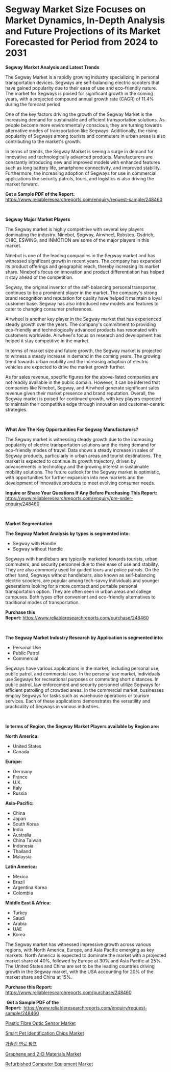 <p><h1>Segway Market Size Focuses on Market Dynamics, In-Depth Analysis and Future Projections of its Market Forecasted for Period from 2024 to 2031</h1></p><p><strong>Segway Market Analysis and Latest Trends</strong></p>
<p><p>The Segway Market is a rapidly growing industry specializing in personal transportation devices. Segways are self-balancing electric scooters that have gained popularity due to their ease of use and eco-friendly nature. The market for Segways is poised for significant growth in the coming years, with a projected compound annual growth rate (CAGR) of 11.4% during the forecast period.</p><p>One of the key factors driving the growth of the Segway Market is the increasing demand for sustainable and efficient transportation solutions. As people become more environmentally conscious, they are turning towards alternative modes of transportation like Segways. Additionally, the rising popularity of Segways among tourists and commuters in urban areas is also contributing to the market's growth.</p><p>In terms of trends, the Segway Market is seeing a surge in demand for innovative and technologically advanced products. Manufacturers are constantly introducing new and improved models with enhanced features such as long battery life, smartphone connectivity, and improved stability. Furthermore, the increasing adoption of Segways for use in commercial applications like security patrols, tours, and logistics is also driving the market forward.</p></p>
<p><strong>Get a Sample PDF of the Report:&nbsp;</strong> <a href="https://www.reliableresearchreports.com/enquiry/request-sample/248460">https://www.reliableresearchreports.com/enquiry/request-sample/248460</a></p>
<p>&nbsp;</p>
<p><strong>Segway Major Market Players</strong></p>
<p><p>The Segway market is highly competitive with several key players dominating the industry. Ninebot, Segway, Airwheel, Robstep, Osdrich, CHIC, ESWING, and INMOTION are some of the major players in this market.</p><p>Ninebot is one of the leading companies in the Segway market and has witnessed significant growth in recent years. The company has expanded its product offerings and geographic reach, thereby increasing its market share. Ninebot's focus on innovation and product differentiation has helped it stay ahead of the competition.</p><p>Segway, the original inventor of the self-balancing personal transporter, continues to be a prominent player in the market. The company's strong brand recognition and reputation for quality have helped it maintain a loyal customer base. Segway has also introduced new models and features to cater to changing consumer preferences.</p><p>Airwheel is another key player in the Segway market that has experienced steady growth over the years. The company's commitment to providing eco-friendly and technologically advanced products has resonated with customers worldwide. Airwheel's focus on research and development has helped it stay competitive in the market.</p><p>In terms of market size and future growth, the Segway market is projected to witness a steady increase in demand in the coming years. The growing trend towards urban mobility and the increasing adoption of electric vehicles are expected to drive the market growth further.</p><p>As for sales revenue, specific figures for the above-listed companies are not readily available in the public domain. However, it can be inferred that companies like Ninebot, Segway, and Airwheel generate significant sales revenue given their market presence and brand reputation. Overall, the Segway market is poised for continued growth, with key players expected to maintain their competitive edge through innovation and customer-centric strategies.</p></p>
<p>&nbsp;</p>
<p><strong>What Are The Key Opportunities For Segway Manufacturers?</strong></p>
<p><p>The Segway market is witnessing steady growth due to the increasing popularity of electric transportation solutions and the rising demand for eco-friendly modes of travel. Data shows a steady increase in sales of Segway products, particularly in urban areas and tourist destinations. The market is expected to continue its growth trajectory, driven by advancements in technology and the growing interest in sustainable mobility solutions. The future outlook for the Segway market is optimistic, with opportunities for further expansion into new markets and the development of innovative products to meet evolving consumer needs.</p></p>
<p><strong>Inquire or Share Your Questions If Any Before Purchasing This Report:</strong> <a href="https://www.reliableresearchreports.com/enquiry/pre-order-enquiry/248460">https://www.reliableresearchreports.com/enquiry/pre-order-enquiry/248460</a></p>
<p>&nbsp;</p>
<p><strong>Market Segmentation</strong></p>
<p><strong>The Segway Market Analysis by types is segmented into:</strong></p>
<p><ul><li>Segway with Handle</li><li>Segway without Handle</li></ul></p>
<p><p>Segways with handlebars are typically marketed towards tourists, urban commuters, and security personnel due to their ease of use and stability. They are also commonly used for guided tours and police patrols. On the other hand, Segways without handlebars, also known as self-balancing electric scooters, are popular among tech-savvy individuals and younger generations looking for a more compact and portable personal transportation option. They are often seen in urban areas and college campuses. Both types offer convenient and eco-friendly alternatives to traditional modes of transportation.</p></p>
<p><strong>Purchase this Report:&nbsp;</strong><a href="https://www.reliableresearchreports.com/purchase/248460">https://www.reliableresearchreports.com/purchase/248460</a></p>
<p>&nbsp;</p>
<p><strong>The Segway Market Industry Research by Application is segmented into:</strong></p>
<p><ul><li>Personal Use</li><li>Public Patrol</li><li>Commercial</li></ul></p>
<p><p>Segways have various applications in the market, including personal use, public patrol, and commercial use. In the personal use market, individuals use Segways for recreational purposes or commuting short distances. In public patrol, law enforcement and security personnel utilize Segways for efficient patrolling of crowded areas. In the commercial market, businesses employ Segways for tasks such as warehouse operations or tourism services. Each of these applications demonstrates the versatility and practicality of Segways in various industries.</p></p>
<p>&nbsp;</p>
<p><strong>In terms of Region, the Segway Market Players available by Region are:</strong></p>
<p>
    <p> <strong> North America: </strong>
        <ul>
            <li>United States</li>
            <li>Canada</li>
        </ul>
        </p> 
    <p> <strong> Europe: </strong>
        <ul>
            <li>Germany</li>
            <li>France</li>
            <li>U.K.</li>
            <li>Italy</li>
            <li>Russia</li>
        </ul>
        </p> 
    <p> <strong> Asia-Pacific: </strong>
        <ul>
            <li>China</li>
            <li>Japan</li>
            <li>South Korea</li>
            <li>India</li>
            <li>Australia</li>
            <li>China Taiwan</li>
            <li>Indonesia</li>
            <li>Thailand</li>
            <li>Malaysia</li>
        </ul>
        </p> 
    <p> <strong> Latin America: </strong>
        <ul>
            <li>Mexico</li>
            <li>Brazil</li>
            <li>Argentina Korea</li>
            <li>Colombia</li>
        </ul>
        </p> 
    <p> <strong> Middle East & Africa: </strong>
        <ul>
            <li>Turkey</li>
            <li>Saudi</li>
            <li>Arabia</li>
            <li>UAE</li>
            <li>Korea</li>
        </ul>
    </p>
    </p>
<p><p>The Segway market has witnessed impressive growth across various regions, with North America, Europe, and Asia Pacific emerging as key markets. North America is expected to dominate the market with a projected market share of 40%, followed by Europe at 30% and Asia Pacific at 25%. The United States and China are set to be the leading countries driving growth in the Segway market, with the USA accounting for 20% of the market share and China at 15%.</p></p>
<p><strong>Purchase this Report: </strong><a href="https://www.reliableresearchreports.com/purchase/248460">https://www.reliableresearchreports.com/purchase/248460</a></p>
<p>&nbsp;<strong>Get a Sample PDF of the Report:&nbsp;&nbsp;</strong><a href="https://www.reliableresearchreports.com/enquiry/request-sample/248460">https://www.reliableresearchreports.com/enquiry/request-sample/248460</a></p>
<p><strong></strong></p>
<p><p><a href="https://view.publitas.com/reportprime-1/plastic-fibre-optic-sensor-market-provides-a-comprehensive-analysis-including-a-macro-overview-of-the-market-as-well-as-micro-details-such-as-market-size-and-competitive-landscape/">Plastic Fibre Optic Sensor Market</a></p><p><a href="https://view.publitas.com/reportprime-1/smart-pet-identification-chips-market-dynamics-2024-2031-also-about-its-market-trends-projections-and-opportunities/">Smart Pet Identification Chips Market</a></p><p><a href="https://medium.com/@claytontoy67567/%EA%B0%80%EC%86%94%EB%A6%B0-%EC%97%B0%EB%A3%8C-%ED%8E%8C%ED%94%84-%EC%8B%9C%EC%9E%A5-%EC%8B%9C%EC%9E%A5-%EC%A0%90%EC%9C%A0%EC%9C%A8-%EC%8B%9C%EC%9E%A5-%ED%8A%B8%EB%A0%8C%EB%93%9C-%EB%B0%8F-%EB%AF%B8%EB%9E%98-%EC%84%B1%EC%9E%A5-%EC%A1%B0%EC%82%AC-81b728dd473b">가솔린 연료 펌프</a></p><p><a href="https://invited-way-688.notion.site/Graphene-and-2-D-Materials-Market-Size-and-Growth-Market-Segmentation-Regional-and-Country-Breakdo-e749ca6146914a7abe4764c51635b601">Graphene and 2-D Materials Market</a></p><p><a href="https://github.com/zjyglelu/Market-Research-Report-List-1/blob/main/refurbished-computer-equipment-market.md">Refurbished Computer Equipment Market</a></p></p>